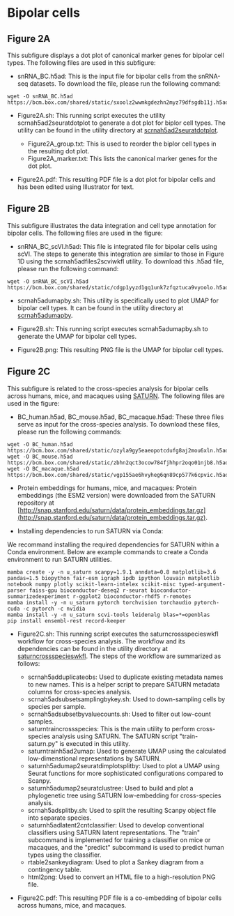# Bipolar cells

## Figure 2A

This subfigure displays a dot plot of canonical marker genes for bipolar cell types. The following files are used in this subfigure:

- snRNA_BC.h5ad: This is the input file for bipolar cells from the snRNA-seq datasets. To download the file, please run the following command:

```
wget -O snRNA_BC.h5ad https://bcm.box.com/shared/static/sxoolz2wwmkgdezhn2myz79dfsgdb11j.h5ad
```

- Figure2A.sh: This running script executes the utility scrnah5ad2seuratdotplot to generate a dot plot for biplor cell types. The utility can be found in the utility directory at [scrnah5ad2seuratdotplot](../../utility/scrnah5ad2seuratdotplot).
  - Figure2A_group.txt: This is used to reorder the biplor cell types in the resulting dot plot.
  - Figure2A_marker.txt: This lists the canonical marker genes for the dot plot.

- Figure2A.pdf: This resulting PDF file is a dot plot for bipolar cells and has been edited using Illustrator for text.

## Figure 2B

This subfigure illustrates the data integration and cell type annotation for bipolar cells. The following files are used in the figure:

- snRNA_BC_scVI.h5ad: This file is integrated file for bipolar cells using scVI. The steps to generate this integration are similar to those in Figure 1D using the scrnah5adfiles2scviwkfl utility. To download this .h5ad file, please run the following command:

```
wget -O snRNA_BC_scVI.h5ad https://bcm.box.com/shared/static/cdgp1yyzd1gq1unk7zfqztuca9vyoolo.h5ad
```

- scrnah5adumapby.sh: This utility is specifically used to plot UMAP for bipolar cell types. It can be found in the utility directory at [scrnah5adumapby](../../utility/scrnah5adumapby).

- Figure2B.sh: This running script executes scrnah5adumapby.sh to generate the UMAP for bipolar cell types.

- Figure2B.png: This resulting PNG file is the UMAP for bipolar cell types.

## Figure 2C

This subfigure is related to the cross-species analysis for bipolar cells across humans, mice, and macaques using [SATURN](https://github.com/snap-stanford/SATURN). The following files are used in the figure:

- BC_human.h5ad, BC_mouse.h5ad, BC_macaque.h5ad: These three files serve as input for the cross-species analysis. To download these files, please run the following commands:

```
wget -O BC_human.h5ad https://bcm.box.com/shared/static/ozyla9gy5eaeopotcdufg8aj2mou6xln.h5ad
wget -O BC_mouse.h5ad https://bcm.box.com/shared/static/zbhn2qct3ocow784fjhhpr2oqo01njb8.h5ad
wget -O BC_macaque.h5ad https://bcm.box.com/shared/static/vgp155ae6hvyheg6qn89cp577k6cpvic.h5ad
```

- Protein embeddings for humans, mice, and macaques: Protein embeddings (the ESM2 version) were downloaded from the SATURN repository at [http://snap.stanford.edu/saturn/data/protein_embeddings.tar.gz](http://snap.stanford.edu/saturn/data/protein_embeddings.tar.gz).

- Installing dependencies to run SATURN via Conda:

We recommand installing the required dependencies for SATURN within a Conda environment. Below are example commands to create a Conda environment to run SATURN utilities.

```
mamba create -y -n u_saturn scanpy=1.9.1 anndata=0.8 matplotlib=3.6 pandas=1.5 biopython fair-esm igraph ipdb ipython louvain matplotlib notebook numpy plotly scikit-learn-intelex scikit-misc typed-argument-parser faiss-gpu bioconductor-deseq2 r-seurat bioconductor-summarizedexperiment r-ggplot2 bioconductor-rhdf5 r-remotes
mamba install -y -n u_saturn pytorch torchvision torchaudio pytorch-cuda -c pytorch -c nvidia
mamba install -y -n u_saturn scvi-tools leidenalg blas=*=openblas
pip install ensembl-rest record-keeper
```

- Figure2C.sh: This running script executes the saturncrossspecieswkfl workflow for cross-species analysis. The workflow and its dependencies can be found in the utility directory at [saturncrossspecieswkfl](../../utility/saturncrossspecieswkfl). The steps of the workflow are summarized as follows: 

  - scrnah5adduplicateobs: Used to duplicate existing metadata names to new names. This is a helper script to prepare SATURN metadata columns for cross-species analysis.
  - scrnah5adsubsetsamplingbykey.sh: Used to down-sampling cells by species per sample.
  - scrnah5adsubsetbyvaluecounts.sh: Used to filter out low-count samples.
  - saturntraincrossspecies: This is the main utility to perform cross-species analysis using SATURN. The SATURN script "train-saturn.py" is executed in this utility.
  - saturntrainh5ad2umap: Used to generate UMAP using the calculated low-dimenstional representations by SATURN.
  - saturnh5adumap2seuratdimplotsplitby: Used to plot a UMAP using Seurat functions for more sophisticated configurations compared to Scanpy.
  - saturnh5adumap2seuratclustree: Used to build and plot a phylogenetic tree using SATURN low-embedding for cross-species analysis.
  - scrnah5adsplitby.sh: Used to split the resulting Scanpy object file into separate species.
  - saturnh5adlatent2cntclassifier: Used to develop conventional classifiers using SATURN latent representations. The "train" subcommand is implemented for training a classifier on mice or macaques, and the "predict" subcommand is used to predict human types using the classifier.
  - rtable2sankeydiagram: Used to plot a Sankey diagram from a contingency table.
  - html2png: Used to convert an HTML file to a high-resolution PNG file.

- Figure2C.pdf: This resulting PDF file is a co-embedding of bipolar cells across humans, mice, and macaques.


